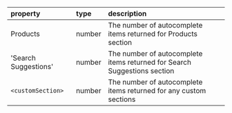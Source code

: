   | property                      | type                                    | description                                                   |
  | :-----------------------------| :---------------------------------------| :-------------------------------------------------------------|
  | Products                          | number                                  | The number of autocomplete items returned for Products section
  | 'Search Suggestions'                       | number | The number of autocomplete items returned for Search Suggestions section 
  | `<customSection>`                  | number   | The number of autocomplete items returned for any custom sections 
